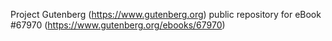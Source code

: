 Project Gutenberg (https://www.gutenberg.org) public repository for
eBook #67970 (https://www.gutenberg.org/ebooks/67970)
